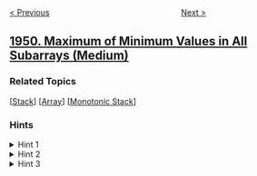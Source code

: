 <!--|This file generated by command(leetcode description); DO NOT EDIT.    |-->
<!--+----------------------------------------------------------------------+-->
<!--|@author    awesee <openset.wang@gmail.com>                           |-->
<!--|@link      https://github.com/awesee                                 |-->
<!--|@home      https://github.com/awesee/leetcode                        |-->
<!--+----------------------------------------------------------------------+-->

[< Previous](../strong-friendship "Strong Friendship")
　　　　　　　　　　　　　　　　
[Next >](../all-the-pairs-with-the-maximum-number-of-common-followers "All the Pairs With the Maximum Number of Common Followers")

## [1950. Maximum of Minimum Values in All Subarrays (Medium)](https://leetcode.com/problems/maximum-of-minimum-values-in-all-subarrays "所有子数组最小值中的最大值")



### Related Topics
  [[Stack](../../tag/stack/README.md)]
  [[Array](../../tag/array/README.md)]
  [[Monotonic Stack](../../tag/monotonic-stack/README.md)]

### Hints
<details>
<summary>Hint 1</summary>
Imagine the array is empty, and each element is coming to its index one by one, starting with the smallest element.
</details>

<details>
<summary>Hint 2</summary>
For each coming element nums[i], calculate L and R, the indices of the first smallest elements on the left and the right respectively.
</details>

<details>
<summary>Hint 3</summary>
The answer of the queries from 1 to R-L+1 will be at least this element.
</details>
